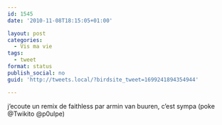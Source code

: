 ```yaml
---
id: 1545
date: '2010-11-08T18:15:05+01:00'

layout: post
categories:
  - Vis ma vie
tags:
  - tweet
format: status
publish_social: no
guid: 'http://tweets.local/?birdsite_tweet=1699241894354944'

---
```


j’ecoute un remix de faithless par armin van buuren, c’est sympa (poke @Twikito @p0ulpe)